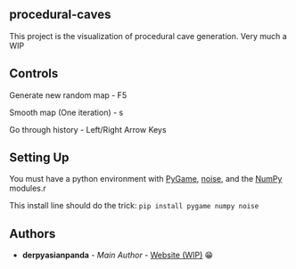 
## procedural-caves
This project is the visualization of procedural cave generation. Very much a WIP

## Controls
Generate new random map - F5

Smooth map (One iteration) - s

Go through history - Left/Right Arrow Keys

## Setting Up
You must have a python environment with [PyGame](https://www.pygame.org/), [noise](https://github.com/caseman/noise), and the [NumPy](https://numpy.org/) modules.r

This install line should do the trick: ```pip install pygame numpy noise```

## Authors

* **derpyasianpanda** - *Main Author* - [Website (WIP)](https://lecongkhoiviet.netlify.com/) 😁
